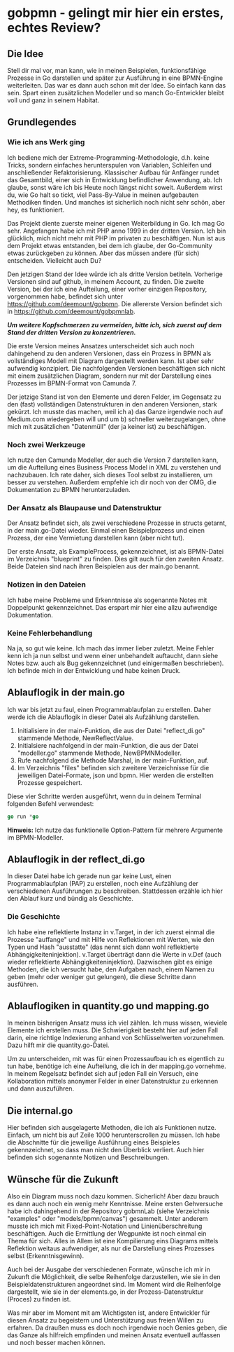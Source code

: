 # gobpmn - gelingt mir hier ein erstes, echtes Review?

## Die Idee

Stell dir mal vor, man kann, wie in meinen Beispielen, funktionsfähige Prozesse in Go darstellen und später zur Ausführung in eine BPMN-Engine weiterleiten. Das war es dann auch schon mit der Idee. So einfach kann das sein. Spart einen zusätzlichen Modeller und so manch Go-Entwickler bleibt voll und ganz in seinem Habitat.

## Grundlegendes

### Wie ich ans Werk ging

Ich bediene mich der Extreme-Programming-Methodologie, d.h. keine Tricks, sondern einfaches herunterspulen von Variablen, Schleifen und anschließender Refaktorisierung. Klassischer Aufbau für Anfänger rundet das Gesamtbild, einer sich in Entwicklung befindlicher Anwendung, ab. Ich glaube, sonst wäre ich bis Heute noch längst nicht soweit. Außerdem wirst du, wie Go halt so tickt, viel Pass-By-Value in meinen aufgebauten Methodiken finden. Und manches ist sicherlich noch nicht sehr schön, aber hey, es funktioniert.

Das Projekt diente zuerste meiner eigenen Weiterbildung in Go. Ich mag Go sehr. Angefangen habe ich mit PHP anno 1999 in der dritten Version.
Ich bin glücklich, mich nicht mehr mit PHP im privaten zu beschäftigen. Nun ist aus dem Projekt etwas entstanden, bei dem ich glaube, der Go-Community etwas zurückgeben zu können. Aber das müssen andere (für sich) entscheiden. Vielleicht auch Du?

Den jetzigen Stand der Idee würde ich als dritte Version betiteln. Vorherige Versionen sind auf github, in meinem Account, zu finden.
Die zweite Version, bei der ich eine Aufteilung, einer vorher einzigen Repository, vorgenommen habe, befindet sich unter https://github.com/deemount/gobpmn. Die allererste Version befindet sich in https://github.com/deemount/gobpmnlab.

***Um weitere Kopfschmerzen zu vermeiden, bitte ich, sich zuerst auf dem Stand der dritten Version zu konzentrieren.***

Die erste Version meines Ansatzes unterscheidet sich auch noch dahingehend zu den anderen Versionen, dass ein Prozess in BPMN als vollständiges Modell mit Diagram dargestellt werden kann. Ist aber sehr aufwendig konzipiert. Die nachfolgenden Versionen beschäftigen sich nicht mit einem zusätzlichen Diagram, sondern nur mit der Darstellung eines Prozesses im BPMN-Format von Camunda 7.

Der jetzige Stand ist von den Elemente und deren Felder, im Gegensatz zu den (fast) vollständigen Datenstrukturen in den anderen Versionen, stark gekürzt. Ich musste das machen, weil ich a) das Ganze irgendwie noch auf Medium.com wiedergeben will und um b) schneller weiterzugelangen, ohne mich mit zusätzlichen "Datenmüll" (der ja keiner ist) zu beschäftigen.

### Noch zwei Werkzeuge

Ich nutze den Camunda Modeller, der auch die Version 7 darstellen kann, um die Aufteilung eines Business Process Model in XML zu verstehen und nachzubauen. Ich rate daher, sich dieses Tool selbst zu installieren, um besser zu verstehen. Außerdem empfehle ich dir noch von der OMG, die Dokumentation zu BPMN herunterzuladen.

### Der Ansatz als Blaupause und Datenstruktur

Der Ansatz befindet sich, als zwei verschiedene Prozesse in structs getarnt, in der main.go-Datei wieder.
Einmal einen Beispielprozess und einen Prozess, der eine Vermietung darstellen kann (aber nicht tut).

Der erste Ansatz, als ExampleProcess, gekennzeichnet, ist als BPMN-Datei im Verzeichnis "blueprint" zu finden.
Dies gilt auch für den zweiten Ansatz. Beide Dateien sind nach ihren Beispielen aus der main.go benannt.

### Notizen in den Dateien

Ich habe meine Probleme und Erkenntnisse als sogenannte Notes mit Doppelpunkt gekennzeichnet. Das erspart mir hier eine allzu aufwendige Dokumentation.

### Keine Fehlerbehandlung

Na ja, so gut wie keine. Ich mach das immer lieber zuletzt. Meine Fehler kenn ich ja nun selbst und wenn einer unbehandelt auftaucht, dann siehe Notes bzw. auch als Bug gekennzeichnet (und einigermaßen beschrieben). Ich befinde mich in der Entwicklung und habe keinen Druck.

## Ablauflogik in der main.go

Ich war bis jetzt zu faul, einen Programmablaufplan zu erstellen. Daher werde ich die Ablauflogik in dieser Datei als Aufzählung darstellen.

1. Initialisiere in der main-Funktion, die aus der Datei "reflect_di.go" stammende Methode, NewReflectValue.
2. Initialsiere nachfolgend in der main-Funktion, die aus der Datei "modeller.go" stammende Methode, NewBPMNModeller.
3. Rufe nachfolgend die Methode Marshal, in der main-Funktion, auf.
4. Im Verzeichnis "files" befinden sich zweitere Verzeichnisse für die jeweiligen Datei-Formate, json und bpmn.
   Hier werden die erstellten Prozesse gespeichert.

Diese vier Schritte werden ausgeführt, wenn du in deinem Terminal folgenden Befehl verwendest:

```go
go run *go
```

**Hinweis:** Ich nutze das funktionelle Option-Pattern für mehrere Argumente im BPMN-Modeller.

## Ablauflogik in der reflect_di.go

In dieser Datei habe ich gerade nun gar keine Lust, einen Programmablaufplan (PAP) zu erstellen, noch eine Aufzählung der verschiedenen Ausführungen zu beschreiben. Stattdessen erzähle ich hier den Ablauf kurz und bündig als Geschichte.

### Die Geschichte

Ich habe eine reflektierte Instanz in v.Target, in der ich zuerst einmal die Prozesse "auffange" und mit Hilfe von Reflektionen mit Werten, wie den Typen und Hash "ausstatte" (das nennt sich dann wohl reflektierte Abhängigkeiteninjektion). v.Target überträgt dann die Werte in v.Def (auch wieder reflektierte Abhängigkeiteninjektion). Dazwischen gibt es einige Methoden, die ich versucht habe, den Aufgaben nach, einem Namen zu geben (mehr oder weniger gut gelungen), die diese Schritte dann ausführen.

## Ablauflogiken in quantity.go und mapping.go

In meinen bisherigen Ansatz muss ich viel zählen. Ich muss wissen, wieviele Elemente ich erstellen muss. Die Schwierigkeit besteht hier auf jeden Fall darin, eine richtige Indexierung anhand von Schlüsselwerten vorzunehmen. Dazu hilft mir die quantity.go-Datei.

Um zu unterscheiden, mit was für einen Prozessaufbau ich es eigentlich zu tun habe, benötige ich eine Aufteilung, die ich in der mapping.go vornehme. In meinem Regelsatz befindet sich auf jeden Fall ein Versuch, eine Kollaboration mittels anonymer Felder in einer Datenstruktur zu erkennen und dann auszuführen.

## Die internal.go

Hier befinden sich ausgelagerte Methoden, die ich als Funktionen nutze. Einfach, um nicht bis auf Zeile 1000 herunterscrollen zu müssen. Ich habe die Abschnitte für die jeweilige Ausführung eines Beispieles gekennzeichnet, so dass man nicht den Überblick verliert. Auch hier befinden sich sogenannte Notizen und Beschreibungen.

## Wünsche für die Zukunft

Also ein Diagram muss noch dazu kommen. Sicherlich! Aber dazu brauch es dann auch noch ein wenig mehr Kenntnisse. Meine ersten Gehversuche habe ich dahingehend in der Repository gobmnLab (siehe Verzeichnis "examples" oder "models/bpmn/canvas") gesammelt. Unter anderem musste ich mich mit Fixed-Point-Notation und Linienüberschreitung beschäftigen. Auch die Ermittlung der Wegpunkte ist noch einmal ein Thema für sich. Alles in Allem ist eine Kompilierung eins Diagrams mittels Reflektion weitaus aufwendiger, als nur die Darstellung eines Prozesses selbst (Erkenntnisgewinn).

Auch bei der Ausgabe der verschiedenen Formate, wünsche ich mir in Zukunft die Möglichkeit, die selbe Reihenfolge darzustellen, wie sie in den Beispieldatenstrukturen angeordnet sind. Im Moment wird die Reihenfolge dargestellt, wie sie in der elements.go, in der Prozess-Datenstruktur (Proces) zu finden ist.

Was mir aber im Moment mit am Wichtigsten ist, andere Entwickler für diesen Ansatz zu begeistern und Unterstützung aus freien Willen zu erfahren. Da draußen muss es doch noch irgendwie noch Genies geben, die das Ganze als hilfreich empfinden und meinen Ansatz eventuell auffassen und noch besser machen können.
